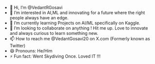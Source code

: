 - 👋 Hi, I’m @VedantRGosavi
- 👀 I’m interested in AI,ML and innovating for a future where the right people always have an edge.
- 🌱 I’m currently learning Projects on AI/ML specifically on Kaggle.
- 💞️ I’m looking to collaborate on anything ! Hit me up. Love to innovate and always curious to learn something new.
- 📫 How to reach me @VedantGosavi20 on X.com (Formerly known as Twitter)
- 😄 Pronouns: He/Him  
- ⚡ Fun fact: Went Skydiving Once. Loved IT !!!

<!---
VedantRGosavi/VedantRGosavi is a ✨ special ✨ repository because its `README.md` (this file) appears on your GitHub profile.
You can click the Preview link to take a look at your changes.
--->
